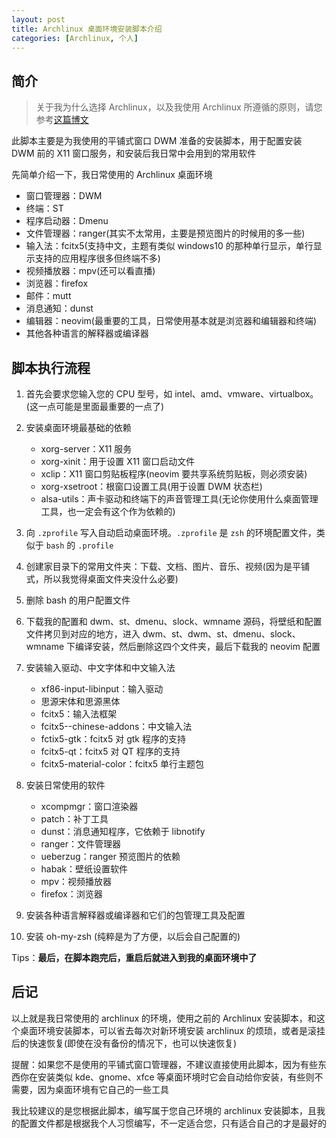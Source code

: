 ```yaml
---
layout: post
title: Archlinux 桌面环境安装脚本介绍
categories: [Archlinux, 个人]
---
```


## 简介

> 关于我为什么选择 Archlinux，以及我使用 Archlinux 所遵循的原则，请您参考[这篇博文](我的Archlinux)

此脚本主要是为我使用的平铺式窗口 DWM 准备的安装脚本，用于配置安装 DWM 前的 X11 窗口服务，和安装后我日常中会用到的常用软件

先简单介绍一下，我日常使用的 Archlinux 桌面环境

- 窗口管理器：DWM
- 终端：ST
- 程序启动器：Dmenu
- 文件管理器：ranger(其实不太常用，主要是预览图片的时候用的多一些)
- 输入法：fcitx5(支持中文，主题有类似 windows10 的那种单行显示，单行显示支持的应用程序很多但终端不多)
- 视频播放器：mpv(还可以看直播)
- 浏览器：firefox
- 邮件：mutt
- 消息通知：dunst
- 编辑器：neovim(最重要的工具，日常使用基本就是浏览器和编辑器和终端)
- 其他各种语言的解释器或编译器

## 脚本执行流程

1. 首先会要求您输入您的 CPU 型号，如 intel、amd、vmware、virtualbox。(这一点可能是里面最重要的一点了)
2. 安装桌面环境最基础的依赖
   - xorg-server：X11 服务
   - xorg-xinit：用于设置 X11 窗口启动文件
   - xclip：X11 窗口剪贴板程序(neovim 要共享系统剪贴板，则必须安装)
   - xorg-xsetroot：根窗口设置工具(用于设置 DWM 状态栏)
   - alsa-utils：声卡驱动和终端下的声音管理工具(无论你使用什么桌面管理工具，也一定会有这个作为依赖的)
3. 向 `.zprofile` 写入自动启动桌面环境。`.zprofile` 是 `zsh` 的环境配置文件，类似于 `bash` 的 `.profile`
4. 创建家目录下的常用文件夹：下载、文档、图片、音乐、视频(因为是平铺式，所以我觉得桌面文件夹没什么必要)
5. 删除 bash 的用户配置文件
6. 下载我的配置和 dwm、st、dmenu、slock、wmname 源码，将壁纸和配置文件拷贝到对应的地方，进入 dwm、st、dwm、st、dmenu、slock、wmname 下编译安装，然后删除这四个文件夹，最后下载我的 neovim 配置
7. 安装输入驱动、中文字体和中文输入法
   - xf86-input-libinput：输入驱动
   - 思源宋体和思源黑体
   - fcitx5：输入法框架
   - fcitx5--chinese-addons：中文输入法
   - fctix5-gtk：fcitx5 对 gtk 程序的支持
   - fcitx5-qt：fcitx5 对 QT 程序的支持
   - fcitx5-material-color：fcitx5 单行主题包
8. 安装日常使用的软件
   - xcompmgr：窗口渲染器
   - patch：补丁工具
   - dunst：消息通知程序，它依赖于 libnotify
   - ranger：文件管理器
   - ueberzug：ranger 预览图片的依赖
   - habak：壁纸设置软件
   - mpv：视频播放器
   - firefox：浏览器
9. 安装各种语言解释器或编译器和它们的包管理工具及配置

10. 安装 oh-my-zsh (纯粹是为了方便，以后会自己配置的)

Tips：**最后，在脚本跑完后，重启后就进入到我的桌面环境中了**

## 后记

以上就是我日常使用的 archlinux 的环境，使用之前的 Archlinux 安装脚本，和这个桌面环境安装脚本，可以省去每次对新环境安装 archlinux 的烦琐，或者是滚挂后的快速恢复(即使在没有备份的情况下，也可以快速恢复)

提醒：如果您不是使用的平铺式窗口管理器，不建议直接使用此脚本，因为有些东西你在安装类似 kde、gnome、xfce 等桌面环境时它会自动给你安装，有些则不需要，因为桌面环境有它自己的一些工具

我比较建议的是您根据此脚本，编写属于您自己环境的 archlinux 安装脚本，且我的配置文件都是根据我个人习惯编写，不一定适合您，只有适合自己的才是最好的
